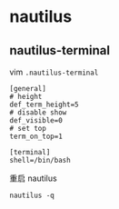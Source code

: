 # nautilus


## nautilus-terminal

vim `.nautilus-terminal`

	[general]
	# height
	def_term_height=5
	# disable show
	def_visible=0
	# set top
	term_on_top=1

	[terminal]
	shell=/bin/bash

重启 nautilus 

	nautilus -q 
